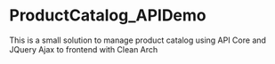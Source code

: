 # ProductCatalog_APIDemo
This is a small solution to manage product catalog using API Core and JQuery Ajax to frontend with Clean Arch
